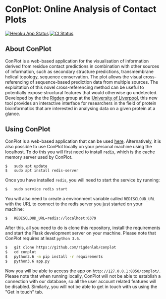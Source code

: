 # ConPlot: Online Analysis of Contact Plots

[![Heroku App Status](http://heroku-shields.herokuapp.com/random-cheesecake)](https://random-cheesecake.herokuapp.com/conplot)
[![CI Status](https://travis-ci.com/rigdenlab/conplot.svg?branch=master)](https://travis-ci.com/rigdenlab/conplot)

## About ConPlot


ConPlot is a web-based application for the visualisation of information
derived from residue contact predictions in combination with other
sources of information, such as secondary structure predictions,
transmembrane helical topology, sequence conservation. The plot allows
the visual cross-referencing of sequence-based prediction data from
multiple sources. The exploitation of this novel cross-referencing
method can be useful to potentially expose structural features that
would otherwise go undetected. Developed by the the
[Rigden](https://github.com/rigdenlab) group at the [University of
Liverpool](https://www.liverpool.ac.uk/), this new tool provides an
interactive interface for researchers in the field of protein
bioinformatics that are interested in analysing data on a given protein
at a glance.

## Using ConPlot


ConPlot is a web-based application that can be used 
[here](https://random-cheesecake.herokuapp.com/conplot/). Alternatively,
it is also possible to use ConPlot locally on your personal machine using 
the localhost. To do this you will first need to install `redis`, which is 
the cache memory server used by ConPlot.

```bash
$   sudo apt update
$   sudo apt install redis-server
```

Once you have installed `redis`, you will need to start the service by running:

```bash
$   sudo service redis start
```

You will also need to create a environment variable called `REDISCLOUD_URL` with 
the URL to connect to the redis server you just started on your machine:

```bash
$   REDISCLOUD_URL=redis://localhost:6379
```

After this, all you need to do is clone this repository, install the requirements 
and start the Flask development server on your machine. Please note that ConPlot 
requires at least `python 3.6`.

```bash
$   git clone https://github.com/rigdenlab/conplot
$   cd conplot
$   python3.6 -m pip install -r requirements
$   python3.6 app.py
```

Now you will be able to access the app on `http://127.0.0.1:8050/conplot/`. Please 
note that when running locally, ConPlot will not be able to establish a connection 
with our database, so all the user account related features will be disabled. Similarly, 
you will not be able to get in touch with us using the "Get in touch" tab.
